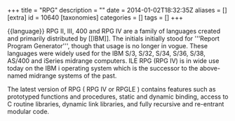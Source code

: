 +++
title = "RPG"
description = ""
date = 2014-01-02T18:32:35Z
aliases = []
[extra]
id = 10640
[taxonomies]
categories = []
tags = []
+++

{{language}}
RPG II, III, 400 and RPG IV are a family of languages created and primarily distributed by [[IBM]]. The initials initially stood for '''Report Program Generator''', though that usage is no longer in vogue. These languages were widely used for the IBM S/3, S/32, S/34, S/36, S/38, AS/400 and iSeries midrange computers.  ILE RPG (RPG IV) is in wide use today on the IBM i operating system which is the successor to the above-named midrange systems of the past.

The latest version of RPG ( RPG IV or RPGLE ) contains features such as prototyped functions and procedures, static and dynamic binding, access to C routine libraries, dynamic link libraries, and fully recursive and re-entrant modular code.
